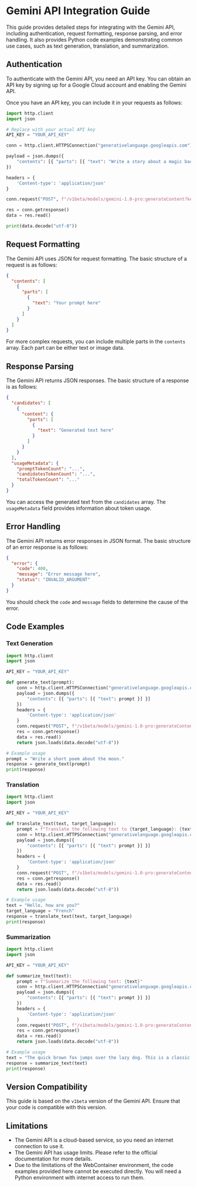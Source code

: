 # Gemini API Integration Guide

This guide provides detailed steps for integrating with the Gemini API, including authentication, request formatting, response parsing, and error handling. It also provides Python code examples demonstrating common use cases, such as text generation, translation, and summarization.

## Authentication

To authenticate with the Gemini API, you need an API key. You can obtain an API key by signing up for a Google Cloud account and enabling the Gemini API.

Once you have an API key, you can include it in your requests as follows:

```python
import http.client
import json

# Replace with your actual API key
API_KEY = "YOUR_API_KEY"

conn = http.client.HTTPSConnection("generativelanguage.googleapis.com")

payload = json.dumps({
    "contents": [{ "parts": [{ "text": "Write a story about a magic backpack." }] }]
})

headers = {
    'Content-type': 'application/json'
}

conn.request("POST", f"/v1beta/models/gemini-1.0-pro:generateContent?key={API_KEY}", payload, headers)

res = conn.getresponse()
data = res.read()

print(data.decode("utf-8"))
```

## Request Formatting

The Gemini API uses JSON for request formatting. The basic structure of a request is as follows:

```json
{
  "contents": [
    {
      "parts": [
        {
          "text": "Your prompt here"
        }
      ]
    }
  ]
}
```

For more complex requests, you can include multiple parts in the `contents` array. Each part can be either text or image data.

## Response Parsing

The Gemini API returns JSON responses. The basic structure of a response is as follows:

```json
{
  "candidates": [
    {
      "content": {
        "parts": [
          {
            "text": "Generated text here"
          }
        ]
      }
    }
  ],
  "usageMetadata": {
    "promptTokenCount": "...",
    "candidatesTokenCount": "...",
    "totalTokenCount": "..."
  }
}
```

You can access the generated text from the `candidates` array. The `usageMetadata` field provides information about token usage.

## Error Handling

The Gemini API returns error responses in JSON format. The basic structure of an error response is as follows:

```json
{
  "error": {
    "code": 400,
    "message": "Error message here",
    "status": "INVALID_ARGUMENT"
  }
}
```

You should check the `code` and `message` fields to determine the cause of the error.

## Code Examples

### Text Generation

```python
import http.client
import json

API_KEY = "YOUR_API_KEY"

def generate_text(prompt):
    conn = http.client.HTTPSConnection("generativelanguage.googleapis.com")
    payload = json.dumps({
        "contents": [{ "parts": [{ "text": prompt }] }]
    })
    headers = {
        'Content-type': 'application/json'
    }
    conn.request("POST", f"/v1beta/models/gemini-1.0-pro:generateContent?key={API_KEY}", payload, headers)
    res = conn.getresponse()
    data = res.read()
    return json.loads(data.decode("utf-8"))

# Example usage
prompt = "Write a short poem about the moon."
response = generate_text(prompt)
print(response)
```

### Translation

```python
import http.client
import json

API_KEY = "YOUR_API_KEY"

def translate_text(text, target_language):
    prompt = f"Translate the following text to {target_language}: {text}"
    conn = http.client.HTTPSConnection("generativelanguage.googleapis.com")
    payload = json.dumps({
        "contents": [{ "parts": [{ "text": prompt }] }]
    })
    headers = {
        'Content-type': 'application/json'
    }
    conn.request("POST", f"/v1beta/models/gemini-1.0-pro:generateContent?key={API_KEY}", payload, headers)
    res = conn.getresponse()
    data = res.read()
    return json.loads(data.decode("utf-8"))

# Example usage
text = "Hello, how are you?"
target_language = "French"
response = translate_text(text, target_language)
print(response)
```

### Summarization

```python
import http.client
import json

API_KEY = "YOUR_API_KEY"

def summarize_text(text):
    prompt = f"Summarize the following text: {text}"
    conn = http.client.HTTPSConnection("generativelanguage.googleapis.com")
    payload = json.dumps({
        "contents": [{ "parts": [{ "text": prompt }] }]
    })
    headers = {
        'Content-type': 'application/json'
    }
    conn.request("POST", f"/v1beta/models/gemini-1.0-pro:generateContent?key={API_KEY}", payload, headers)
    res = conn.getresponse()
    data = res.read()
    return json.loads(data.decode("utf-8"))

# Example usage
text = "The quick brown fox jumps over the lazy dog. This is a classic sentence used to demonstrate all letters of the alphabet."
response = summarize_text(text)
print(response)
```

## Version Compatibility

This guide is based on the `v1beta` version of the Gemini API. Ensure that your code is compatible with this version.

## Limitations

-   The Gemini API is a cloud-based service, so you need an internet connection to use it.
-   The Gemini API has usage limits. Please refer to the official documentation for more details.
-   Due to the limitations of the WebContainer environment, the code examples provided here cannot be executed directly. You will need a Python environment with internet access to run them.
